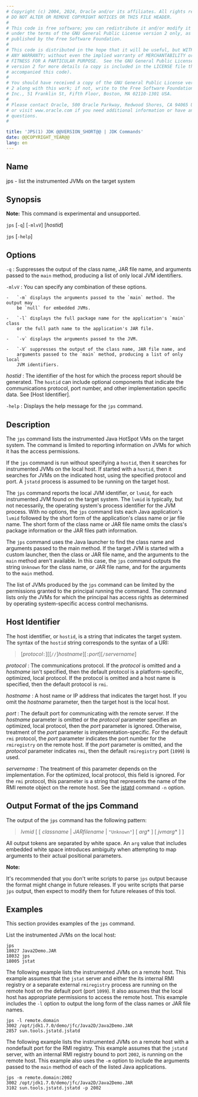 ```yaml
---
# Copyright (c) 2004, 2024, Oracle and/or its affiliates. All rights reserved.
# DO NOT ALTER OR REMOVE COPYRIGHT NOTICES OR THIS FILE HEADER.
#
# This code is free software; you can redistribute it and/or modify it
# under the terms of the GNU General Public License version 2 only, as
# published by the Free Software Foundation.
#
# This code is distributed in the hope that it will be useful, but WITHOUT
# ANY WARRANTY; without even the implied warranty of MERCHANTABILITY or
# FITNESS FOR A PARTICULAR PURPOSE.  See the GNU General Public License
# version 2 for more details (a copy is included in the LICENSE file that
# accompanied this code).
#
# You should have received a copy of the GNU General Public License version
# 2 along with this work; if not, write to the Free Software Foundation,
# Inc., 51 Franklin St, Fifth Floor, Boston, MA 02110-1301 USA.
#
# Please contact Oracle, 500 Oracle Parkway, Redwood Shores, CA 94065 USA
# or visit www.oracle.com if you need additional information or have any
# questions.
#

title: 'JPS(1) JDK @@VERSION_SHORT@@ | JDK Commands'
date: @@COPYRIGHT_YEAR@@
lang: en
---
```


## Name

jps - list the instrumented JVMs on the target system

## Synopsis

**Note:** This command is experimental and unsupported.

`jps` \[`-q`\] \[`-mlvV`\] \[*hostid*\]

`jps` \[`-help`\]

## Options

`-q`
:   Suppresses the output of the class name, JAR file name, and arguments
    passed to the `main` method, producing a list of only local JVM
    identifiers.

`-mlvV`
:   You can specify any combination of these options.

    -   `-m` displays the arguments passed to the `main` method. The output may
        be `null` for embedded JVMs.

    -   `-l` displays the full package name for the application's `main` class
        or the full path name to the application's JAR file.

    -   `-v` displays the arguments passed to the JVM.

    -   `-V` suppresses the output of the class name, JAR file name, and
        arguments passed to the `main` method, producing a list of only local
        JVM identifiers.

*hostid*
:   The identifier of the host for which the process report should be
    generated. The `hostid` can include optional components that indicate the
    communications protocol, port number, and other implementation specific
    data. See [Host Identifier].

`-help`
:   Displays the help message for the `jps` command.

## Description

The `jps` command lists the instrumented Java HotSpot VMs on the target system.
The command is limited to reporting information on JVMs for which it has the
access permissions.

If the `jps` command is run without specifying a `hostid`, then it searches for
instrumented JVMs on the local host. If started with a `hostid`, then it
searches for JVMs on the indicated host, using the specified protocol and port.
A `jstatd` process is assumed to be running on the target host.

The `jps` command reports the local JVM identifier, or `lvmid`, for each
instrumented JVM found on the target system. The `lvmid` is typically, but not
necessarily, the operating system's process identifier for the JVM process.
With no options, the `jps` command lists each Java application's `lvmid`
followed by the short form of the application's class name or jar file name.
The short form of the class name or JAR file name omits the class's package
information or the JAR files path information.

The `jps` command uses the Java launcher to find the class name and arguments
passed to the main method. If the target JVM is started with a custom launcher,
then the class or JAR file name, and the arguments to the `main` method aren't
available. In this case, the `jps` command outputs the string `Unknown` for the
class name, or JAR file name, and for the arguments to the `main` method.

The list of JVMs produced by the `jps` command can be limited by the
permissions granted to the principal running the command. The command lists
only the JVMs for which the principal has access rights as determined by
operating system-specific access control mechanisms.

## Host Identifier

The host identifier, or `hostid`, is a string that indicates the target system.
The syntax of the `hostid` string corresponds to the syntax of a URI:

>   \[*protocol*`:`\]\[\[`//`\]*hostname*\]\[`:`*port*\]\[`/`*servername*\]

*protocol*
:   The communications protocol. If the *protocol* is omitted and a *hostname*
    isn't specified, then the default protocol is a platform-specific,
    optimized, local protocol. If the protocol is omitted and a host name is
    specified, then the default protocol is `rmi`.

*hostname*
:   A host name or IP address that indicates the target host. If you omit the
    *hostname* parameter, then the target host is the local host.

*port*
:   The default port for communicating with the remote server. If the
    *hostname* parameter is omitted or the *protocol* parameter specifies an
    optimized, local protocol, then the *port* parameter is ignored. Otherwise,
    treatment of the *port* parameter is implementation-specific. For the
    default `rmi` protocol, the *port* parameter indicates the port number for
    the `rmiregistry` on the remote host. If the *port* parameter is omitted,
    and the *protocol* parameter indicates `rmi`, then the default
    `rmiregistry` port (`1099`) is used.

*servername*
:   The treatment of this parameter depends on the implementation. For the
    optimized, local protocol, this field is ignored. For the `rmi` protocol,
    this parameter is a string that represents the name of the RMI remote
    object on the remote host. See the [jstatd](jstatd.html) command `-n`
    option.

## Output Format of the jps Command

The output of the `jps` command has the following pattern:

>   *lvmid* \[ \[ *classname* \| *JARfilename* \| `"Unknown"`\] \[ *arg*\* \]
    \[ *jvmarg*\* \] \]

All output tokens are separated by white space. An `arg` value that includes
embedded white space introduces ambiguity when attempting to map arguments to
their actual positional parameters.

**Note:**

It's recommended that you don't write scripts to parse `jps` output because the
format might change in future releases. If you write scripts that parse `jps`
output, then expect to modify them for future releases of this tool.

## Examples

This section provides examples of the `jps` command.

List the instrumented JVMs on the local host:

```
jps
18027 Java2Demo.JAR
18032 jps
18005 jstat
```

The following example lists the instrumented JVMs on a remote host. This
example assumes that the `jstat` server and either the its internal RMI
registry or a separate external `rmiregistry` process are running on the remote
host on the default port (port `1099`). It also assumes that the local host has
appropriate permissions to access the remote host. This example includes the
`-l` option to output the long form of the class names or JAR file names.

```
jps -l remote.domain
3002 /opt/jdk1.7.0/demo/jfc/Java2D/Java2Demo.JAR
2857 sun.tools.jstatd.jstatd
```

The following example lists the instrumented JVMs on a remote host with a
nondefault port for the RMI registry. This example assumes that the `jstatd`
server, with an internal RMI registry bound to port `2002`, is running on the
remote host. This example also uses the `-m` option to include the arguments
passed to the `main` method of each of the listed Java applications.

```
jps -m remote.domain:2002
3002 /opt/jdk1.7.0/demo/jfc/Java2D/Java2Demo.JAR
3102 sun.tools.jstatd.jstatd -p 2002
```

